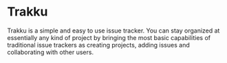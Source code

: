 # Trakku

Trakku is a simple and easy to use issue tracker. You can stay organized at essentially any kind of project by bringing the most basic capabilities of traditional issue trackers as creating projects, adding issues and collaborating with other users.
